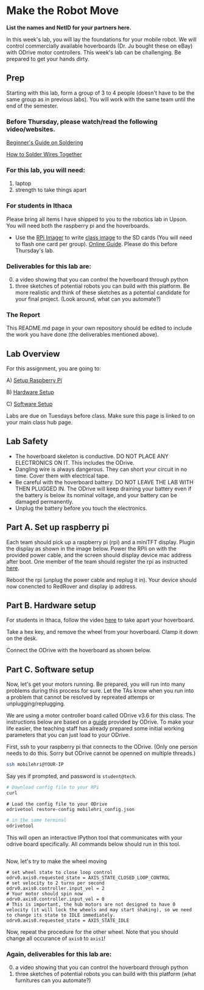 # Make the Robot Move
**List the names and NetID for your partners here.**

In this week's lab, you will lay the foundations for your mobile robot. We will control commercially available hoverboards (Dr. Ju bought these on eBay) with ODrive motor controllers. This week's lab can be challenging. Be prepared to get your hands dirty.


## Prep

Starting with this lab, form a group of 3 to 4 people (doesn't have to be the same group as in previous labs). You will work with the same team until the end of the semester.

### Before Thursday, please watch/read the following video/websites.
[Beginner's Guide on Soldering](https://www.makerspaces.com/how-to-solder/)

[How to Solder Wires Together](https://youtu.be/NSqPHQ1zQco)


### For this lab, you will need:
1.  laptop
2.  strength to take things apart

### For students in Ithaca
Please bring all items I have shipped to you to the robotics lab in Upson. You will need both the raspberry pi and the hoverboards.
- Use the [RPi Imager](https://www.raspberrypi.com/software/) to write [class image](https://drive.google.com/file/d/1PMWyJUoA-CJ73vktrp3nPKiykwzOaauU/view?usp=sharing) to the SD cards (You will need to flash one card per group). [Online Guide](https://howchoo.com/pi/raspberry-pi-imager#write-a-custom-image). Please do this before Thursday's lab.

### Deliverables for this lab are: 
0. a video showing that you can control the hoverboard through python
1. three sketches of potential robots you can build with this platform. Be more realistic and think of these sketches as a potential candidate for your final project. (Look around, what can you automate?)

### The Report 
This README.md page in your own repository should be edited to include the work you have done (the deliverables mentioned above).

## Lab Overview
For this assignment, you are going to:

A) [Setup Raspberry Pi](#part-a-setup-raspberry-pi)

B) [Hardware Setup](#part-b-hardware-setup)

C) [Software Setup](#part-c-software-setup)


Labs are due on Tuesdays before class. Make sure this page is linked to on your main class hub page.

## Lab Safety
- The hoverboard skeleton is conductive. DO NOT PLACE ANY ELECTRONICS ON IT. This includes the ODrive.
- Dangling wire is always dangerous. They can short your circuit in no time. Cover them with electrical tape.
- Be careful with the hoverboard battery. DO NOT LEAVE THE LAB WITH THEN PLUGGED IN. The ODrive will keep draining your battery even if the battery is below its nominal voltage, and your battery can be damaged permanently.
- Unplug the battery before you touch the electronics.

## Part A. Set up raspberry pi
Each team should pick up a raspberry pi (rpi) and a miniTFT display. Plugin the display as shown in the image below. Power the RPIi on with the provided power cable, and the screen should display device mac address after boot.
One member of the team should register the rpi as instructed [here](https://it.cornell.edu/wifi-wired/register-device-doesnt-have-browser).

Reboot the rpi (unplug the power cable and replug it in). Your device should now conencted to RedRover and display ip address.

## Part B. Hardware setup
For students in Ithaca, follow the video [here](https://drive.google.com/file/d/14AAURnUGDazZhO_vaSGaS3nCYTV7YWQE/view?usp=sharing) to take apart your hoverboard.

Take a hex key, and remove the wheel from your hoverboard. Clamp it down on the desk. 

Connect the ODrive with the hoverboard as shown below.

## Part C. Software setup
Now, let's get your motors running. Be prepared, you will run into many problems during this process for sure. Let the TAs know when you run into a problem that cannot be resolved by repreated attemps or unplugging/replugging. 

We are using a motor controller board called ODrive v3.6 for this class. The instructions below are based on a [guide](https://docs.odriverobotics.com/v/0.5.5/hoverboard.html) provided by ODrive. To make your life easier, the teaching staff has already prepared some initial working parameters that you can just load to your ODrive. 

First, ssh to your raspberry pi that connects to the ODrive.
(Only one person needs to do this. Sorry but ODrive cannot be openned on multiple threads.)
```bash
ssh mobilehri@YOUR-IP
```
Say yes if prompted, and password is `student@tech`.
```bash
# Download config file to your RPi
curl 
```

```
# Load the config file to your ODrive
odrivetool restore-config mobilehri_config.json
```

```bash
# in the same terminal
odrivetool
```
This will open an interactive IPython tool that communicates with your odrive board specifically. All commands below should run in this tool.

```

```

Now, let's try to make the wheel moving
```
# set wheel state to close loop control
odrv0.axis0.requested_state = AXIS_STATE_CLOSED_LOOP_CONTROL
# set velocity to 2 turns per second
odrv0.axis0.controller.input_vel = 2
# Your motor should spin now
odrv0.axis0.controller.input_vel = 0
# This is important, the hub motors are not designed to have 0 velocity (it will lock the wheels and may start shaking), so we need to change its state to IDLE immediately.
odrv0.axis0.requested_state = AXIS_STATE_IDLE
```

Now, repeat the procedure for the other wheel. Note that you should change all occurance of `axis0` to `axis1`!

### Again, deliverables for this lab are: 
0. a video showing that you can control the hoverboard through python
1. three sketches of potential robots you can build with this platform (what furnitures can you automate?)
